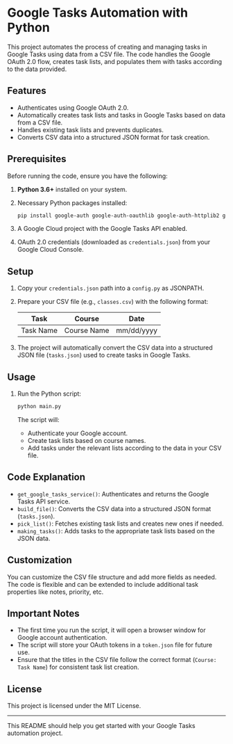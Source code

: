 # Google Tasks Automation with Python

This project automates the process of creating and managing tasks in Google Tasks using data from a CSV file. The code handles the Google OAuth 2.0 flow, creates task lists, and populates them with tasks according to the data provided.

## Features

- Authenticates using Google OAuth 2.0.
- Automatically creates task lists and tasks in Google Tasks based on data from a CSV file.
- Handles existing task lists and prevents duplicates.
- Converts CSV data into a structured JSON format for task creation.

## Prerequisites

Before running the code, ensure you have the following:

1. **Python 3.6+** installed on your system.
2. Necessary Python packages installed:

   ```bash
   pip install google-auth google-auth-oauthlib google-auth-httplib2 google-api-python-client pandas
   ```

3. A Google Cloud project with the Google Tasks API enabled.
4. OAuth 2.0 credentials (downloaded as `credentials.json`) from your Google Cloud Console.

## Setup

1. Copy your `credentials.json` path into a `config.py` as JSONPATH.
2. Prepare your CSV file (e.g., `classes.csv`) with the following format:

   | Task       | Course | Date       |
   |------------|--------|------------|
   | Task Name  | Course Name | mm/dd/yyyy |

3. The project will automatically convert the CSV data into a structured JSON file (`tasks.json`) used to create tasks in Google Tasks.

## Usage

1. Run the Python script:

   ```bash
   python main.py
   ```

   The script will:
   - Authenticate your Google account.
   - Create task lists based on course names.
   - Add tasks under the relevant lists according to the data in your CSV file.

## Code Explanation

- `get_google_tasks_service()`: Authenticates and returns the Google Tasks API service.
- `build_file()`: Converts the CSV data into a structured JSON format (`tasks.json`).
- `pick_list()`: Fetches existing task lists and creates new ones if needed.
- `making_tasks()`: Adds tasks to the appropriate task lists based on the JSON data.

## Customization

You can customize the CSV file structure and add more fields as needed. The code is flexible and can be extended to include additional task properties like notes, priority, etc.

## Important Notes

- The first time you run the script, it will open a browser window for Google account authentication.
- The script will store your OAuth tokens in a `token.json` file for future use.
- Ensure that the titles in the CSV file follow the correct format (`Course: Task Name`) for consistent task list creation.

## License

This project is licensed under the MIT License.

---

This README should help you get started with your Google Tasks automation project.
